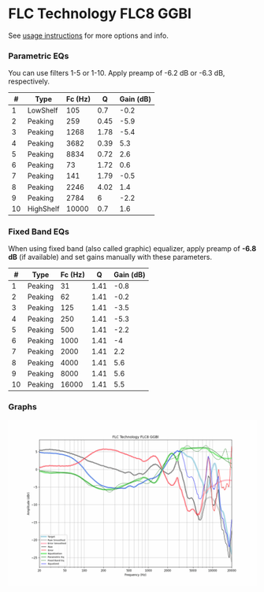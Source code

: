 # FLC Technology FLC8 GGBl
See [usage instructions](https://github.com/jaakkopasanen/AutoEq#usage) for more options and info.

### Parametric EQs
You can use filters 1-5 or 1-10. Apply preamp of -6.2 dB or -6.3 dB, respectively.

|   # | Type      |   Fc (Hz) |    Q |   Gain (dB) |
|-----|-----------|-----------|------|-------------|
|   1 | LowShelf  |       105 | 0.7  |        -0.2 |
|   2 | Peaking   |       259 | 0.45 |        -5.9 |
|   3 | Peaking   |      1268 | 1.78 |        -5.4 |
|   4 | Peaking   |      3682 | 0.39 |         5.3 |
|   5 | Peaking   |      8834 | 0.72 |         2.6 |
|   6 | Peaking   |        73 | 1.72 |         0.6 |
|   7 | Peaking   |       141 | 1.79 |        -0.5 |
|   8 | Peaking   |      2246 | 4.02 |         1.4 |
|   9 | Peaking   |      2784 | 6    |        -2.2 |
|  10 | HighShelf |     10000 | 0.7  |         1.6 |

### Fixed Band EQs
When using fixed band (also called graphic) equalizer, apply preamp of **-6.8 dB** (if available) and set gains manually with these parameters.

|   # | Type    |   Fc (Hz) |    Q |   Gain (dB) |
|-----|---------|-----------|------|-------------|
|   1 | Peaking |        31 | 1.41 |        -0.8 |
|   2 | Peaking |        62 | 1.41 |        -0.2 |
|   3 | Peaking |       125 | 1.41 |        -3.5 |
|   4 | Peaking |       250 | 1.41 |        -5.3 |
|   5 | Peaking |       500 | 1.41 |        -2.2 |
|   6 | Peaking |      1000 | 1.41 |        -4   |
|   7 | Peaking |      2000 | 1.41 |         2.2 |
|   8 | Peaking |      4000 | 1.41 |         5.6 |
|   9 | Peaking |      8000 | 1.41 |         5.6 |
|  10 | Peaking |     16000 | 1.41 |         5.5 |

### Graphs
![](./FLC%20Technology%20FLC8%20GGBl.png)
